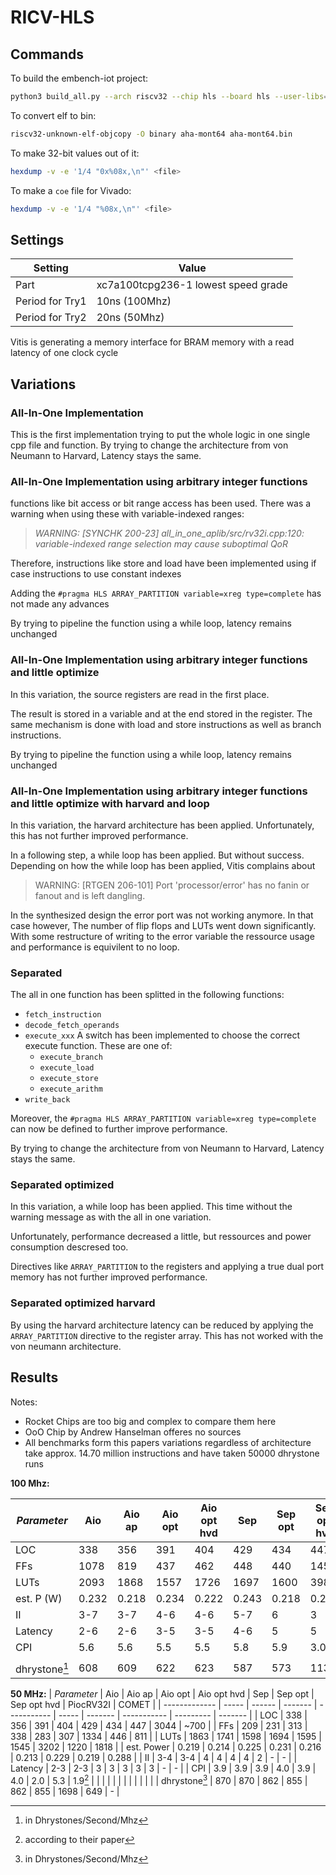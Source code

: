 # RICV-HLS

## Commands

To build the embench-iot project:

```sh
python3 build_all.py --arch riscv32 --chip hls --board hls --user-libs="-lm" --builddir build
```

To convert elf to bin:

```sh
riscv32-unknown-elf-objcopy -O binary aha-mont64 aha-mont64.bin
```

To make 32-bit values out of it:

```sh
hexdump -v -e '1/4 "0x%08x,\n"' <file>
```

To make a `coe` file for Vivado:

```sh
hexdump -v -e '1/4 "%08x,\n"' <file>
```

## Settings

| Setting         | Value                               |
| --------------- | ----------------------------------- |
| Part            | xc7a100tcpg236-1 lowest speed grade |
| Period for Try1 | 10ns (100Mhz)                       |
| Period for Try2 | 20ns (50Mhz)                        |

Vitis is generating a memory interface for BRAM memory with a read latency of one clock cycle

## Variations

### All-In-One Implementation

This is the first implementation trying to put the whole logic in one single cpp file and function.
By trying to change the architecture from von Neumann to Harvard, Latency stays the same.

### All-In-One Implementation using arbitrary integer functions

functions like bit access or bit range access has been used.
There was a warning when using these with variable-indexed ranges:

> *WARNING: [SYNCHK 200-23] all_in_one_aplib/src/rv32i.cpp:120: variable-indexed range selection may cause suboptimal QoR*

Therefore, instructions like store and load have been implemented using if case instructions to use constant indexes

Adding the `#pragma HLS ARRAY_PARTITION variable=xreg type=complete` has not made any advances

By trying to pipeline the function using a while loop, latency remains unchanged

### All-In-One Implementation using arbitrary integer functions and little optimize

In this variation, the source registers are read in the first place. 

The result is stored in a variable and at the end stored in the register. The same mechanism is done with load and store instructions as well as branch instructions.

By trying to pipeline the function using a while loop, latency remains unchanged

### All-In-One Implementation using arbitrary integer functions and little optimize with harvard and loop

In this variation, the harvard architecture has been applied. Unfortunately, this has not further improved performance.

In a following step, a while loop has been applied. But without success. Depending on how the while loop has been applied, Vitis complains about
> WARNING: [RTGEN 206-101] Port 'processor/error' has no fanin or fanout and is left dangling.

In the synthesized design the error port was not working anymore. In that case however, The number of flip flops and LUTs went down significantly. With some restructure of writing to the error variable the ressource usage and performance is equivilent to no loop.


### Separated

The all in one function has been splitted in the following functions:
- `fetch_instruction`
- `decode_fetch_operands`
- `execute_xxx` A switch has been implemented to choose the correct execute function. These are one of:
  - `execute_branch`
  - `execute_load`
  - `execute_store`
  - `execute_arithm`
- `write_back`

Moreover, the `#pragma HLS ARRAY_PARTITION variable=xreg type=complete` can now be defined to further improve performance.

By trying to change the architecture from von Neumann to Harvard, Latency stays the same.

### Separated optimized

In this variation, a while loop has been applied. This time without the warning message as with the all in one variation.

Unfortunately, performance decreased a little, but ressources and power consumption descresed too.

Directives like `ARRAY_PARTITION` to the registers and applying a true dual port memory has not further improved performance.

### Separated optimized harvard

By using the harvard architecture latency can be reduced by applying the `ARRAY_PARTITION` directive to the register array. This has not worked with the von neumann architecture.

## Results
Notes:
- Rocket Chips are too big and complex to compare them here
- OoO Chip by Andrew Hanselman offeres no sources
- All benchmarks form this papers variations regardless of architecture take approx. 14.70 million instructions and have taken 50000 dhrystone runs

**100 Mhz:**

| *Parameter*   | Aio   | Aio ap | Aio opt | Aio opt hvd | Sep   | Sep opt | Sep opt hvd | PiocRV32I |
| ------------- | ----- | ------ | ------- | ----------- | ----- | ------- | ----------- | --------- |
| LOC           | 338   | 356    | 391     | 404         | 429   | 434     | 447         | 3044      |
| FFs           | 1078  | 819    | 437     | 462         | 448   | 440     | 1452        | 446       |
| LUTs          | 2093  | 1868   | 1557    | 1726        | 1697  | 1600    | 3980        | 1226      |
| est. P (W)    | 0.232 | 0.218  | 0.234   | 0.222       | 0.243 | 0.218   | 0.242       | 0.231     |
| II            | 3-7   | 3-7    | 4-6     | 4-6         | 5-7   | 6       | 3           | -         |
| Latency       | 2-6   | 2-6    | 3-5     | 3-5         | 4-6   | 5       | 5           | -         |
| CPI           | 5.6   | 5.6    | 5.5     | 5.5         | 5.8   | 5.9     | 3.0         | 5.3       |
|               |       |        |         |             |       |         |             |           |
| dhrystone[^1] | 608   | 609    | 622     | 623         | 587   | 573     | 1134        | 647       |

**50 MHz:**
| *Parameter*   | Aio   | Aio ap | Aio opt | Aio opt hvd | Sep   | Sep opt | Sep opt hvd | PiocRV32I | COMET   |
| ------------- | ----- | ------ | ------- | ----------- | ----- | ------- | ----------- | --------- | ------- |
| LOC           | 338   | 356    | 391     | 404         | 429   | 434     | 447         | 3044      | ~700    |
| FFs           | 209   | 231    | 313     | 338         | 283   | 307     | 1334        | 446       | 811     |
| LUTs          | 1863  | 1741   | 1598    | 1694        | 1595  | 1545    | 3202        | 1220      | 1818    |
| est. Power    | 0.219 | 0.214  | 0.225   | 0.231       | 0.216 | 0.213   | 0.229       | 0.219     | 0.288   |
| II            | 3-4   | 3-4    | 4       | 4           | 4     | 4       | 2           | -         | -       |
| Latency       | 2-3   | 2-3    | 3       | 3           | 3     | 3       | 3           | -         | -       |
| CPI           | 3.9   | 3.9    | 3.9     | 4.0         | 3.9   | 4.0     | 2.0         | 5.3       | 1.9[^2] |
|               |       |        |         |             |       |         |             |           |         |
| dhrystone[^1] | 870   | 870    | 862     | 855         | 862   | 855     | 1698        | 649       | -       |

[^1]: in Dhrystones/Second/Mhz

[^2]: according to their paper
